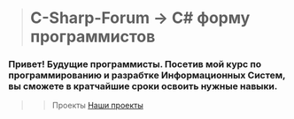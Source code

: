 ># C-Sharp-Forum -> C# форму программистов
### Привет! Будущие программисты. Посетив мой курс по программированию и разрабтке Информационных Систем, вы сможете в кратчайшие сроки освоить нужные навыки.
>>Проекты
[Наши проекты](https://github.com/vckit/C-Sharp-Forum/tree/master/WPF)
